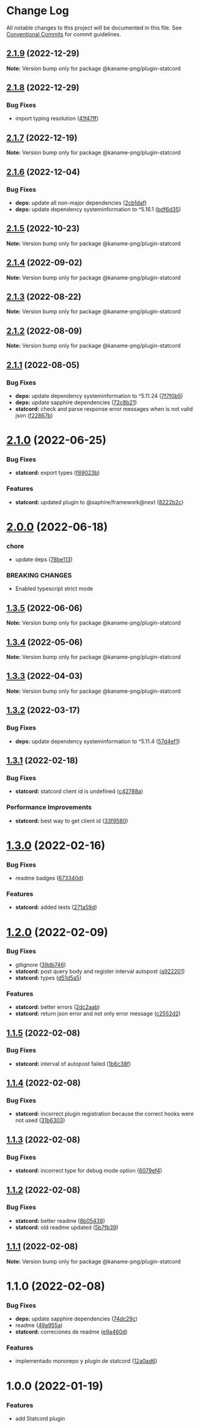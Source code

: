 # Change Log

All notable changes to this project will be documented in this file.
See [Conventional Commits](https://conventionalcommits.org) for commit guidelines.

## [2.1.9](https://github.com/kaname-png/neko-plugins/compare/@kaname-png/plugin-statcord@2.1.8...@kaname-png/plugin-statcord@2.1.9) (2022-12-29)

**Note:** Version bump only for package @kaname-png/plugin-statcord

## [2.1.8](https://github.com/kaname-png/neko-plugins/compare/@kaname-png/plugin-statcord@2.1.7...@kaname-png/plugin-statcord@2.1.8) (2022-12-29)

### Bug Fixes

-   import typing resolution ([41f47ff](https://github.com/kaname-png/neko-plugins/commit/41f47ffc58d8b8ebe4a06804ed736eda7f19f12a))

## [2.1.7](https://github.com/kaname-png/neko-plugins/compare/@kaname-png/plugin-statcord@2.1.6...@kaname-png/plugin-statcord@2.1.7) (2022-12-19)

**Note:** Version bump only for package @kaname-png/plugin-statcord

## [2.1.6](https://github.com/kaname-png/neko-plugins/compare/@kaname-png/plugin-statcord@2.1.5...@kaname-png/plugin-statcord@2.1.6) (2022-12-04)

### Bug Fixes

-   **deps:** update all non-major dependencies ([2cb1daf](https://github.com/kaname-png/neko-plugins/commit/2cb1dafe3cfd61488dd7e78192b9015cf4370e76))
-   **deps:** update dependency systeminformation to ^5.16.1 ([bdf6d35](https://github.com/kaname-png/neko-plugins/commit/bdf6d35ef95a42b16ff3cd12aad13fdd0d553600))

## [2.1.5](https://github.com/kaname-png/neko-plugins/compare/@kaname-png/plugin-statcord@2.1.4...@kaname-png/plugin-statcord@2.1.5) (2022-10-23)

**Note:** Version bump only for package @kaname-png/plugin-statcord

## [2.1.4](https://github.com/kaname-png/neko-plugins/compare/@kaname-png/plugin-statcord@2.1.3...@kaname-png/plugin-statcord@2.1.4) (2022-09-02)

**Note:** Version bump only for package @kaname-png/plugin-statcord

## [2.1.3](https://github.com/kaname-png/neko-plugins/compare/@kaname-png/plugin-statcord@2.1.2...@kaname-png/plugin-statcord@2.1.3) (2022-08-22)

**Note:** Version bump only for package @kaname-png/plugin-statcord

## [2.1.2](https://github.com/kaname-png/neko-plugins/compare/@kaname-png/plugin-statcord@2.1.1...@kaname-png/plugin-statcord@2.1.2) (2022-08-09)

**Note:** Version bump only for package @kaname-png/plugin-statcord

## [2.1.1](https://github.com/kaname-png/neko-plugins/compare/@kaname-png/plugin-statcord@2.1.0...@kaname-png/plugin-statcord@2.1.1) (2022-08-05)

### Bug Fixes

-   **deps:** update dependency systeminformation to ^5.11.24 ([7f7f0b5](https://github.com/kaname-png/neko-plugins/commit/7f7f0b5b04a3e64579ab966b88b4ad08f048180e))
-   **deps:** update sapphire dependencies ([72c8b21](https://github.com/kaname-png/neko-plugins/commit/72c8b21217ea0dcec4a56e428b28742c7851b4c8))
-   **statcord:** check and parse response error messages when is not valid json ([f22867b](https://github.com/kaname-png/neko-plugins/commit/f22867b787111d5ba680a8102057524dc22228e5))

# [2.1.0](https://github.com/kaname-png/neko-plugins/compare/@kaname-png/plugin-statcord@2.0.0...@kaname-png/plugin-statcord@2.1.0) (2022-06-25)

### Bug Fixes

-   **statcord:** export types ([f89023b](https://github.com/kaname-png/neko-plugins/commit/f89023b9ac8df8f09ee92434743d553eba3cb52f))

### Features

-   **statcord:** updated plugin to @saphire/framework@next ([8222b2c](https://github.com/kaname-png/neko-plugins/commit/8222b2c4a9ba2e8ab41b761580af9565e65ddbea))

# [2.0.0](https://github.com/kaname-png/neko-plugins/compare/@kaname-png/plugin-statcord@1.3.5...@kaname-png/plugin-statcord@2.0.0) (2022-06-18)

### chore

-   update deps ([78be113](https://github.com/kaname-png/neko-plugins/commit/78be1135152887ad62ec18a89b477ed81f093d78))

### BREAKING CHANGES

-   Enabled typescript strict mode

## [1.3.5](https://github.com/kaname-png/neko-plugins/compare/@kaname-png/plugin-statcord@1.3.4...@kaname-png/plugin-statcord@1.3.5) (2022-06-06)

**Note:** Version bump only for package @kaname-png/plugin-statcord

## [1.3.4](https://github.com/kaname-png/neko-plugins/compare/@kaname-png/plugin-statcord@1.3.3...@kaname-png/plugin-statcord@1.3.4) (2022-05-06)

**Note:** Version bump only for package @kaname-png/plugin-statcord

## [1.3.3](https://github.com/kaname-png/neko-plugins/compare/@kaname-png/plugin-statcord@1.3.2...@kaname-png/plugin-statcord@1.3.3) (2022-04-03)

**Note:** Version bump only for package @kaname-png/plugin-statcord

## [1.3.2](https://github.com/kaname-png/neko-plugins/compare/@kaname-png/plugin-statcord@1.3.1...@kaname-png/plugin-statcord@1.3.2) (2022-03-17)

### Bug Fixes

-   **deps:** update dependency systeminformation to ^5.11.4 ([57d4ef1](https://github.com/kaname-png/neko-plugins/commit/57d4ef1c41cb5d7553aac8c0205c211921f17d05))

## [1.3.1](https://github.com/kaname-png/neko-plugins/compare/@kaname-png/plugin-statcord@1.3.0...@kaname-png/plugin-statcord@1.3.1) (2022-02-18)

### Bug Fixes

-   **statcord:** statcord client id is undefined ([c42788a](https://github.com/kaname-png/neko-plugins/commit/c42788a080c2c3276e04536ed546ce296ea00b82))

### Performance Improvements

-   **statcord:** best way to get client id ([33f9580](https://github.com/kaname-png/neko-plugins/commit/33f958027ce8e195237ac0382ac367fcd3939e4b))

# [1.3.0](https://github.com/kaname-png/neko-plugins/compare/@kaname-png/plugin-statcord@1.2.0...@kaname-png/plugin-statcord@1.3.0) (2022-02-16)

### Bug Fixes

-   readme badges ([673340d](https://github.com/kaname-png/neko-plugins/commit/673340d028e79b31b9b6c7f4d55460ebde2baa6a))

### Features

-   **statcord:** added tests ([271a59d](https://github.com/kaname-png/neko-plugins/commit/271a59d26738ce363ea1c38c4a48699ec54a7bbe))

# [1.2.0](https://github.com/kaname-png/neko-plugins/compare/@kaname-png/plugin-statcord@1.1.5...@kaname-png/plugin-statcord@1.2.0) (2022-02-09)

### Bug Fixes

-   gitignore ([39db746](https://github.com/kaname-png/neko-plugins/commit/39db7461d1a2695e203ea6f97bfb48d3d9aee7a7))
-   **statcord:** post query body and register interval autopost ([a922201](https://github.com/kaname-png/neko-plugins/commit/a9222013c5de7571365fbb07777c6b8513fd471d))
-   **statcord:** types ([d51d5a5](https://github.com/kaname-png/neko-plugins/commit/d51d5a573824a8ac254abbab68e774820afb346b))

### Features

-   **statcord:** better errors ([2dc2aab](https://github.com/kaname-png/neko-plugins/commit/2dc2aab734ad6cfaf69661c7b3ef3b43358a1f08))
-   **statcord:** return json error and not only error message ([c2552d2](https://github.com/kaname-png/neko-plugins/commit/c2552d27922a70401f45d18509d5324ca68d5cc4))

## [1.1.5](https://github.com/kaname-png/neko-plugins/compare/@kaname-png/plugin-statcord@1.1.4...@kaname-png/plugin-statcord@1.1.5) (2022-02-08)

### Bug Fixes

-   **statcord:** interval of autopost failed ([1b6c38f](https://github.com/kaname-png/neko-plugins/commit/1b6c38f0f641e9fe1ecdf98edd29f01ba70b88cd))

## [1.1.4](https://github.com/kaname-png/neko-plugins/compare/@kaname-png/plugin-statcord@1.1.3...@kaname-png/plugin-statcord@1.1.4) (2022-02-08)

### Bug Fixes

-   **statcord:** incorrect plugin registration because the correct hooks were not used ([31b6303](https://github.com/kaname-png/neko-plugins/commit/31b6303aed8c930b25b5c7d45ce878dde70b509c))

## [1.1.3](https://github.com/kaname-png/neko-plugins/compare/@kaname-png/plugin-statcord@1.1.2...@kaname-png/plugin-statcord@1.1.3) (2022-02-08)

### Bug Fixes

-   **statcord:** incorrect type for debug mode option ([6079ef4](https://github.com/kaname-png/neko-plugins/commit/6079ef48f1582567b3bb51fa459c217c6e819b67))

## [1.1.2](https://github.com/kaname-png/neko-plugins/compare/@kaname-png/plugin-statcord@1.1.1...@kaname-png/plugin-statcord@1.1.2) (2022-02-08)

### Bug Fixes

-   **statcord:** better readme ([8b05438](https://github.com/kaname-png/neko-plugins/commit/8b05438989106bb9a4566572b768e3112a64deab))
-   **statcord:** old readme updated ([5b7fb39](https://github.com/kaname-png/neko-plugins/commit/5b7fb395f68417088d3389137a6d75889c7c75db))

## [1.1.1](https://github.com/kaname-png/neko-plugins/compare/@kaname-png/plugin-statcord@1.1.0...@kaname-png/plugin-statcord@1.1.1) (2022-02-08)

**Note:** Version bump only for package @kaname-png/plugin-statcord

# 1.1.0 (2022-02-08)

### Bug Fixes

-   **deps:** update sapphire dependencies ([74dc29c](https://github.com/kaname-png/neko-plugins/commit/74dc29c980e77ef0ea77063522d0deabf20bec53))
-   readme ([49a955a](https://github.com/kaname-png/neko-plugins/commit/49a955aa2ddd6abbf0178565bbfa4a6f9ade4a2e))
-   **statcord:** correciones de readme ([e9a460d](https://github.com/kaname-png/neko-plugins/commit/e9a460d5353390c5f701e09a3be58b52e0ecd5c6))

### Features

-   implementado monorepo y plugin de statcord ([12a0ad6](https://github.com/kaname-png/neko-plugins/commit/12a0ad685ea9e30fcc20a1eb2b29ddb0777b2388))

# 1.0.0 (2022-01-19)

### Features

-   add Statcord plugin
